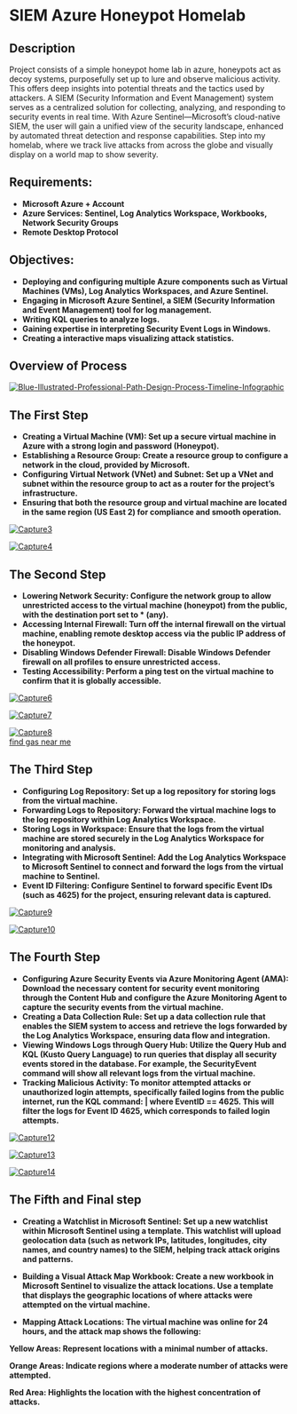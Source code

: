 <h1>SIEM Azure Honeypot Homelab</h1>


<h2>Description</h2>
Project consists of a simple honeypot home lab in azure, honeypots act as decoy systems, purposefully set up to lure and observe malicious activity. This offers deep insights into potential threats and the tactics used by attackers. A SIEM (Security Information and Event Management) system serves as a centralized solution for collecting, analyzing, and responding to security events in real time. With Azure Sentinel—Microsoft’s cloud-native SIEM, the user will gain a unified view of the security landscape, enhanced by automated threat detection and response capabilities. Step into my homelab, where we track live attacks from across the globe and visually display on a world map to show severity.


<br />


<h2>Requirements:</h2>

- <b>Microsoft Azure + Account</b> 
- <b>Azure Services: Sentinel, Log Analytics Workspace, Workbooks, Network Security Groups</b>
- <b>Remote Desktop Protocol</b>


<h2>Objectives:</h2>

- <b>Deploying and configuring multiple Azure components such as Virtual Machines (VMs), Log Analytics Workspaces, and Azure Sentinel.</b>
- <b>Engaging in Microsoft Azure Sentinel, a SIEM (Security Information and Event Management) tool for log management.</b>
- <b>Writing KQL queries to analyze logs.</b>
- <b>Gaining expertise in interpreting Security Event Logs in Windows.</b>
- <b>Creating a interactive maps visualizing attack statistics.</b>


<h2>Overview of Process </h2>

<a href='https://postimg.cc/rKJXJkxC' target='_blank'><img src='https://i.postimg.cc/zGmzqDfM/Blue-Illustrated-Professional-Path-Design-Process-Timeline-Infographic.jpg' border='0' alt='Blue-Illustrated-Professional-Path-Design-Process-Timeline-Infographic'/></a>


<h2>The First Step</h2>

- <b>Creating a Virtual Machine (VM): Set up a secure virtual machine in Azure with a strong login and password (Honeypot).</b>
- <b>Establishing a Resource Group: Create a resource group to configure a network in the cloud, provided by Microsoft.</b>
- <b>Configuring Virtual Network (VNet) and Subnet: Set up a VNet and subnet within the resource group to act as a router for the project’s infrastructure.</b>
- <b>Ensuring that both the resource group and virtual machine are located in the same region (US East 2) for compliance and smooth operation.</b>

<a href='https://postimg.cc/tY0CfpsK' target='_blank'><img src='https://i.postimg.cc/fTytVbDR/Capture3.png' border='0' alt='Capture3'/></a>

<a href='https://postimg.cc/kDC7FwLC' target='_blank'><img src='https://i.postimg.cc/qBhgr5LN/Capture4.png' border='0' alt='Capture4'/></a>


<h2>The Second Step</h2>

- <b>Lowering Network Security: Configure the network group to allow unrestricted access to the virtual machine (honeypot) from the public, with the destination port set to * (any).</b>
- <b>Accessing Internal Firewall: Turn off the internal firewall on the virtual machine, enabling remote desktop access via the public IP address of the honeypot.</b>
- <b>Disabling Windows Defender Firewall: Disable Windows Defender firewall on all profiles to ensure unrestricted access.</b>
- <b>Testing Accessibility: Perform a ping test on the virtual machine to confirm that it is globally accessible.</b>

<a href='https://postimg.cc/hh0dR2m4' target='_blank'><img src='https://i.postimg.cc/ZYGF3gKN/Capture6.png' border='0' alt='Capture6'/></a>

<a href='https://postimg.cc/87xFm324' target='_blank'><img src='https://i.postimg.cc/d0V8wcnb/Capture7.png' border='0' alt='Capture7'/></a>

<a href='https://postimg.cc/bGbZCg8h' target='_blank'><img src='https://i.postimg.cc/xdpLdp4c/Capture8.png' border='0' alt='Capture8'/></a><br /><a href='https://gasstation-nearme.com/'>find gas near me</a><br />


<h2>The Third Step</h2>

- <b>Configuring Log Repository: Set up a log repository for storing logs from the virtual machine.</b>
- <b>Forwarding Logs to Repository: Forward the virtual machine logs to the log repository within Log Analytics Workspace.</b>
- <b>Storing Logs in Workspace: Ensure that the logs from the virtual machine are stored securely in the Log Analytics Workspace for monitoring and analysis.</b>
- <b>Integrating with Microsoft Sentinel: Add the Log Analytics Workspace to Microsoft Sentinel to connect and forward the logs from the virtual machine to Sentinel.</b>
- <b>Event ID Filtering: Configure Sentinel to forward specific Event IDs (such as 4625) for the project, ensuring relevant data is captured.</b>

<a href='https://postimg.cc/5XQ5Jw1P' target='_blank'><img src='https://i.postimg.cc/fRB8xKPh/Capture9.png' border='0' alt='Capture9'/></a>

<a href='https://postimg.cc/qhwywwX7' target='_blank'><img src='https://i.postimg.cc/prbC21mK/Capture10.png' border='0' alt='Capture10'/></a>


<h2>The Fourth Step</h2>

- <b>Configuring Azure Security Events via Azure Monitoring Agent (AMA): Download the necessary content for security event monitoring through the Content Hub and configure the Azure Monitoring Agent to capture the security events from the virtual machine.</b>
- <b>Creating a Data Collection Rule: Set up a data collection rule that enables the SIEM system to access and retrieve the logs forwarded by the Log Analytics Workspace, ensuring data flow and integration.</b>
- <b>Viewing Windows Logs through Query Hub: Utilize the Query Hub and KQL (Kusto Query Language) to run queries that display all security events stored in the database. For example, the SecurityEvent command will show all relevant logs from the virtual machine.</b>
- <b>Tracking Malicious Activity: To monitor attempted attacks or unauthorized login attempts, specifically failed logins from the public internet, run the KQL command: | where EventID == 4625. This will filter the logs for Event ID 4625, which corresponds to failed login attempts.</b>

<a href='https://postimg.cc/Q9jhsJL1' target='_blank'><img src='https://i.postimg.cc/ydZdmLvQ/Capture12.png' border='0' alt='Capture12'/></a>

<a href='https://postimg.cc/DmynM6PK' target='_blank'><img src='https://i.postimg.cc/wxDM3bt3/Capture13.png' border='0' alt='Capture13'/></a>

<a href='https://postimg.cc/XXH4S5sB' target='_blank'><img src='https://i.postimg.cc/PrhxDzZy/Capture14.png' border='0' alt='Capture14'/></a>

<h2>The Fifth and Final step</h2>

- <b>Creating a Watchlist in Microsoft Sentinel: Set up a new watchlist within Microsoft Sentinel using a template. This watchlist will upload geolocation data (such as network IPs, latitudes, longitudes, city names, and country names) to the SIEM, helping track attack origins and patterns.

- <b>Building a Visual Attack Map Workbook: Create a new workbook in Microsoft Sentinel to visualize the attack locations. Use a template that displays the geographic locations of where attacks were attempted on the virtual machine.</b>

- <b>Mapping Attack Locations: The virtual machine was online for 24 hours, and the attack map shows the following:</b>

Yellow Areas: Represent locations with a minimal number of attacks.

Orange Areas: Indicate regions where a moderate number of attacks were attempted.

Red Area: Highlights the location with the highest concentration of attacks.



